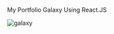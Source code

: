 My Portfolio Galaxy Using React.JS

![galaxy](https://user-images.githubusercontent.com/50587422/222393919-0cf7c969-21d5-4e1c-aa6c-2aafcbc59959.png)
